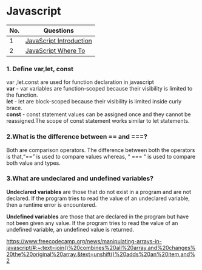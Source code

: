 # Javascript

| No.| Questions    |
| -------------    | ------------- |
| 1  | [JavaScript Introduction](#JavaScript_Introduction)  |
| 2  | [JavaScript Where To](#JavaScript_Where_To)  |


### 1. Define var,let, const
var ,let.const are used for function declaration in javascript\
**var** - var variables are function-scoped because their visibility is limited to the function.\
**let** - let are block-scoped because their visibility is limited  inside curly brace.\
**const** - const statement values can be assigned once and they cannot be reassigned.The scope of const statement works similar to let statements.


### 2.What is the difference between == and ===?
Both are comparison operators. The difference between both the operators is that,“==” is used to compare values whereas, “ === “ is used to compare both value and types.

### 3.What are undeclared and undefined variables?

   **Undeclared variables** are those that do not exist in a program and are not declared. If the program tries to read the value of an undeclared variable, then a runtime error is encountered.

   **Undefined variables** are those that are declared in the program but have not been given any value. If the program tries to read the value of an undefined variable, an undefined value is returned.








https://www.freecodecamp.org/news/manipulating-arrays-in-javascript/#:~:text=join()%20combines%20all%20array,and%20changes%20the%20original%20array.&text=unshift()%20adds%20an%20item,and%2
